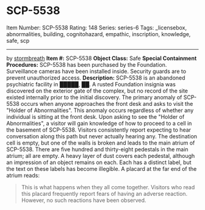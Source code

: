 # SCP-5538
Item Number: SCP-5538
Rating: 148
Series: series-6
Tags: _licensebox, abnormalities, building, cognitohazard, empathic, inscription, knowledge, safe, scp

---

by [stormbreath](/stormbreath)
**Item #:** SCP-5538
**Object Class:** Safe
**Special Containment Procedures:** SCP-5538 has been purchased by the Foundation. Surveillance cameras have been installed inside. Security guards are to prevent unauthorized access.
**Description:** SCP-5538 is an abandoned psychiatric facility in █████, ██. A rusted Foundation insignia was discovered on the exterior gate of the complex, but no record of the site existed internally prior to the initial discovery.
The primary anomaly of SCP-5538 occurs when anyone approaches the front desk and asks to visit the "Holder of Abnormalities". This anomaly occurs regardless of whether any individual is sitting at the front desk.
Upon asking to see the "Holder of Abnormalities", a visitor will gain knowledge of how to proceed to a cell in the basement of SCP-5538. Visitors consistently report expecting to hear conversation along this path but never actually hearing any. The destination cell is empty, but one of the walls is broken and leads to the main atrium of SCP-5538.
There are five hundred and thirty-eight pedestals in the main atrium; all are empty. A heavy layer of dust covers each pedestal, although an impression of an object remains on each. Each has a distinct label, but the text on these labels has become illegible. A placard at the far end of the atrium reads:
> This is what happens when they all come together.
Visitors who read this placard frequently report fears of having an adverse reaction. However, no such reactions have been observed.